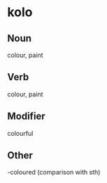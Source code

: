 kolo
===

Noun
---

colour, paint

Verb
---

colour, paint

Modifier
---

colourful

Other
---

-coloured (comparison with sth)